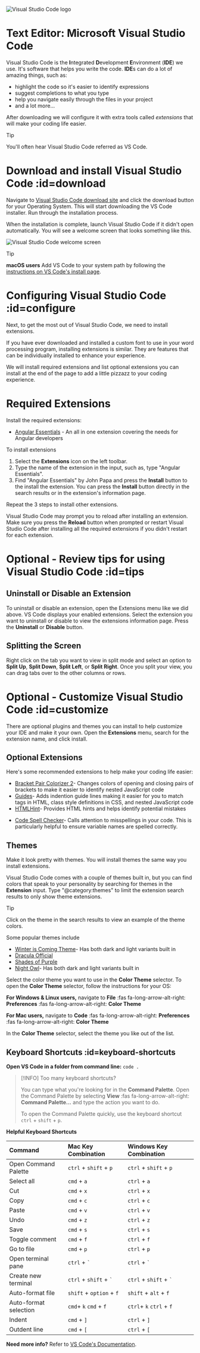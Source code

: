 ![Visual Studio Code logo](images/vscode-logo.png)

# Text Editor: Microsoft Visual Studio Code

Visual Studio Code is the **I**ntegrated **D**evelopment **E**nvironment \(**IDE**\) we use. It's software that helps you write the code. **IDE**s can do a lot of amazing things, such as:

* highlight the code so it's easier to identify expressions
* suggest completions to what you type
* help you navigate easily through the files in your project
* and a lot more...

After downloading we will configure it with extra tools called _extensions_ that will make your coding life easier.

>[!TIP]
>You'll often hear Visual Studio Code referred as VS Code.

# Download and install Visual Studio Code :id=download

Navigate to [Visual Studio Code download site](https://code.visualstudio.com/download) and click the download button for your Operating System. This will start downloading the VS Code installer. Run through the installation process.

When the installation is complete, launch Visual Studio Code if it didn't open automatically. You will see a welcome screen that looks something like this.

![Visual Studio Code welcome screen](images/vs-code-welcome.png)

>[!TIP]
>**macOS users** Add VS Code to your system path by following the [instructions on VS Code's install page](https://code.visualstudio.com/docs/setup/mac#_launching-from-the-command-line).

# Configuring Visual Studio Code :id=configure

Next, to get the most out of Visual Studio Code, we need to install extensions.

If you have ever downloaded and installed a custom font to use in your word processing program, installing extensions is similar. They are features that can be individually installed to enhance your experience.

We will install required extensions and list optional extensions you can install at the end of the page to add a little pizzazz to your coding experience.

# Required Extensions

Install the required extensions:

* [Angular Essentials](https://marketplace.visualstudio.com/items?itemName=johnpapa.angular-essentials) - An all in one extension covering the needs for Angular developers

<!-- * [Live Server](https://marketplace.visualstudio.com/items?itemName=ritwickdey.LiveServer)- Opens a tab in your default browser to view static webpages and automatically refreshes the webpage whenever you save changes in VS Code -->

To install extensions

1. Select the **Extensions** icon on the left toolbar.
2. Type the name of the extension in the input, such as, type "Angular Essentials". 
3. Find "Angular Essentials" by John Papa and press the **Install** button to the install the extension. You can press the **Install** button directly in the search results or in the extension's information page.

<!-- ![Visual Studio Code Extensions Menu](./images/vs-code-install-extensions.png) -->

Repeat the 3 steps to install other extensions.

Visual Studio Code may prompt you to reload after installing an extension. Make sure you press the **Reload** button when prompted or restart Visual Studio Code after installing all the required extensions if you didn't restart for each extension.

# Optional - Review tips for using Visual Studio Code :id=tips

## Uninstall or Disable an Extension

To uninstall or disable an extension, open the Extensions menu like we did above. VS Code displays your enabled extensions. Select the extension you want to uninstall or disable to view the extensions information page. Press the **Uninstall** or **Disable** button.

## Splitting the Screen

Right click on the tab you want to view in split mode and select an option to **Split Up**, **Split Down**, **Split Left**, or **Split Right**. Once you split your view, you can drag tabs over to the other columns or rows.

# Optional - Customize Visual Studio Code :id=customize

There are optional plugins and themes you can install to help customize your IDE and make it your own. Open the **Extensions** menu, search for the extension name, and click install.

## Optional Extensions

Here's some recommended extensions to help make your coding life easier:

* [Bracket Pair Colorizer 2](https://marketplace.visualstudio.com/items?itemName=CoenraadS.bracket-pair-colorizer-2)- Changes colors of opening and closing pairs of brackets to make it easier to identify nested JavaScript code
* [Guides](https://marketplace.visualstudio.com/items?itemName=spywhere.guides)- Adds indention guide lines making it easier for you to match tags in HTML, class style definitions in CSS, and nested JavaScript code
* [HTMLHint](https://marketplace.visualstudio.com/items?itemName=mkaufman.HTMLHint)- Provides HTML hints and helps identify potential mistakes
<!-- * [Material Icon Theme](https://marketplace.visualstudio.com/items?itemName=PKief.material-icon-theme)- Adds icons to files in the **Explorer** view to make it easier to find files -->
* [Code Spell Checker](https://marketplace.visualstudio.com/items?itemName=streetsidesoftware.code-spell-checker)- Calls attention to misspellings in your code. This is particularly helpful to ensure variable names are spelled correctly.

## Themes

Make it look pretty with themes. You will install themes the same way you install extensions.

Visual Studio Code comes with a couple of themes built in, but you can find colors that speak to your personality by searching for themes in the **Extension** input. Type "@category:themes" to limit the extension search results to only show theme extensions.

> [!TIP]
> Click on the theme in the search results to view an example of the theme colors.

Some popular themes include
* [Winter is Coming Theme](https://marketplace.visualstudio.com/items?itemName=johnpapa.winteriscoming)- Has both dark and light variants built in
* [Dracula Official](https://marketplace.visualstudio.com/items?itemName=dracula-theme.theme-dracula) 
* [Shades of Purple](https://marketplace.visualstudio.com/items?itemName=ahmadawais.shades-of-purple)
* [Night Owl](https://marketplace.visualstudio.com/items?itemName=sdras.night-owl)- Has both dark and light variants built in


Select the color theme you want to use in the **Color Theme** selector. To open the **Color Theme** selector, follow the instructions for your OS:

**For Windows & Linux users,** navigate to **File** :fas fa-long-arrow-alt-right: **Preferences** :fas fa-long-arrow-alt-right: **Color Theme**

**For Mac users,** navigate to **Code** :fas fa-long-arrow-alt-right: **Preferences** :fas fa-long-arrow-alt-right: **Color Theme**

In the **Color Theme** selector, select the theme you like out of the list.

## Keyboard Shortcuts :id=keyboard-shortcuts

**Open VS Code in a folder from command line:** `code .`

>[!INFO]
>Too many keyboard shortcuts?
>
>You can type what you're looking for in the **Command Palette**. Open the Command Palette by selecting **View** :fas fa-long-arrow-alt-right: **Command Palette...** and type the action you want to do.
>
>To open the Command Palette quickly, use the keyboard shortcut `ctrl` + `shift` + `p`.

**Helpful Keyboard Shortcuts**

| Command | Mac Key Combination | Windows Key Combination |
| :--- | :--- | :--- |
| Open Command Palette | `ctrl` + `shift` + `p` | `ctrl` + `shift` + `p` |
| Select all | `cmd` + `a` | `ctrl` + `a` |
| Cut | `cmd` + `x` | `ctrl` + `x` |
| Copy | `cmd` + `c` | `ctrl` + `c` |
| Paste | `cmd` + `v` | `ctrl` + `v` |
| Undo | `cmd` + `z` | `ctrl` + `z` |
| Save | `cmd` + `s` | `ctrl` + `s` |
| Toggle comment | `cmd` + `f` | `ctrl` + `f` |
| Go to file | `cmd` + `p` | `ctrl` + `p` |
| Open terminal pane | `ctrl` + `` ` `` | `ctrl` + `` ` `` |
| Create new terminal | `ctrl` + `shift` + `` ` `` | `ctrl` + `shift` + `` ` `` |
| Auto-format file | `shift` + `option` + `f` | `shift` + `alt` + `f` |
| Auto-format selection | `cmd`+ `k` `cmd` + `f` | `ctrl`+ `k` `ctrl` + `f` |
| Indent | `cmd` + `]` | `ctrl` + `]` |
| Outdent line | `cmd` + `[` | `ctrl` + `[` |

**Need more info?** Refer to [VS Code's Documentation](https://code.visualstudio.com/docs/getstarted/tips-and-tricks).
